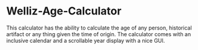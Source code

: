 # Welliz-Age-Calculator
This calculator has the ability to calculate the age of any person, historical artifact or any thing given the time of origin. The calculator comes with an inclusive calendar and a scrollable year display with a nice GUI.
